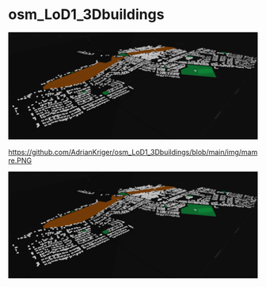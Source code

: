 # osm_LoD1_3Dbuildings

![Alt text](/img/mamre.png?raw=true "Title")


https://github.com/AdrianKriger/osm_LoD1_3Dbuildings/blob/main/img/mamre.PNG


![alt text](https://github.com/AdrianKriger/osm_LoD1_3Dbuildings/blob/main/img/mamre.png?raw=true)
